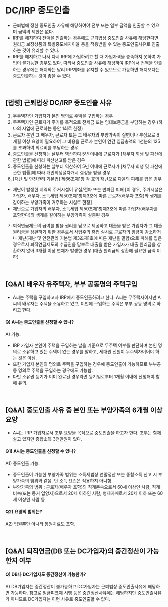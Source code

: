 # DC/IRP 중도인출

- 근퇴법에 정한 중도인출 사유에 해당하여야 전부 또는 일부 금액을 인출할 수 있으며 금액의 제한은 없다.
- IRP를 해지하여 전액을 인출하는 경우에도 근퇴법상 중도인출 사유에 해당한다면 원리금 보장상품의 특별중도해지이율 등을 적용받을 수 있는 중도인출사유로 인출하는 것이 유리할 수 있다.
- IRP를 해지하고 나서 다시 IRP에 가입하려고 할 때 가입자격을 충족하지 못하여 가입이 불가능한 경우도 있다. 따라서 중도인출 사유에 해당하여 IRP에서 전액을 인출하는 경우에는 해지와는 달리 IRP계좌를 유지할 수 있으므로 가능하면 해지보다는 중도인출하는 것이 좋을 수 있다.

<br/>

## [법령] 근퇴법상 DC/IRP 중도인출 사유
1. 무주택자인 가입자가 본인 명의로 주택을 구입하는 경우
2. 무주택자인 근로자가 주거를 목적으로 전세금 또는 임대보증금을 부담하는 경우 (하나의 사업에 근로하는 동안 1회로 한정)
3. 근로자 본인 그 배우자, 근로자 또는 그 배우자의 부양가족이 질병이나 부상으로 6개월 이상 요양이 필요하여 그 비용을 근로자 본인이 연간 임금총액의 1천분의 125를 초과하여 의료비를 부담하는 경우
4. 중도인출을 신청하는 날부터 역산하여 5년 이내에 근로자가 [채무자 회생 및 파산에 관한 법률]에 따라 파산선고를 받은 경우
5. 중도인출을 신청하는 날부터 역산하여 5년 이내에 근로자가 [채무자 회생 및 파산에 관한 법률]에 따라 개인회생절차개시 결정을 받을 경우
6. [재난 및 안전관리 기본법] 제66조제1항 각 호의 재난으로 다음의 피해를 입은 경우
- 재난이 발생한 지역의 주거시설이 유실/전파 또는 반파된 피해 [이 경우, 주거시설은 가입자, 배우자, 소득세법 제50조제1항제3호에 따른 근로자(배우자 포함)와 생계를 같이하는 부양가족이 거주하는 시설로 한정]
- 재난으로 가입자의 배우자, 소득세법 제50조제1항제3호에 따른 가입자(배우자를 포함한다)와 생계를 같이하는 부양가족이 실종된 경우
7. 퇴직연금제도의 급여를 받을 권리를 담보로 제공하고 대출을 받은 가입자가 그 대출 원리금을 상환하기 위한 경우로서 사업주의 휴업 실시로 근로자의 임금이 감소하거나 재난(재난 및 안전관리 기본법 제3조제1호에 따른 재난을 말함)으로 피해를 입은 경우로서 퇴직연금제도의 수급권을 담보로 대출을 받은 가입자가 대출 원리금을 상환하지 않아 3개월 이상 연체가 발생한 경우 (대출 원리금의 상환에 필요한 금액 이하)

<br/>

## [Q&A] 배우자 유주택자, 부부 공동명의 주택구입
- A씨는 주택을 구입하고자 IRP에서 중도인출하려고 한다. A씨는 무주택자이지만 A씨의 배우자는 주택을 소유하고 있고, 이번에 구입하는 주택은 부부 공동 명의로 하려고 한다.
#### Q) A씨는 중도인출을 신청할 수 있나?
A) 가능.
- IRP 가입자 본인이 주택을 구입하는 날을 기준으로 무주택 여부를 판단하며 본인 명의로 소유하고 있는 주택이 없는 경우를 말하고, 세대원 전원이 무주택자이어야 하는 것은 아님.
- 또한 가입자 본인의 명의로 주택을 구입하는 경우에 중도인출이 가능하므로 부부공동 명의로 주택을 구입하는 경우에도 가능함.
- 다만 소유권 등기가 이미 완료된 경우라면 등기일로부터 1개월 이내에 신청해야 함에 유의.

<br/>

## [Q&A] 중도인출 사유 중 본인 또는 부양가족의 6개월 이상 요양
- A씨는 IRP 가입자로서 조부 요양을 목적으로 중도인출을 하고자 한다. 조부는 함께 살고 있지만 종합소득 3천만원이 있다.
#### Q1) A씨는 중도인출을 신청할 수 있나?
A1) 중도인출 가능.
- 중도인출이 가능한 부양가족 범위는 소득세법상 연말정산 또는 종합소득 신고 시 부양가족의 범위와 같음. 단 소득 요건은 적용하지 아니함.
- 부양가족의 범위 : 근로자(배우자 포함)의 직계존속으로서 60세 이상인 사람, 직계비속(또는 동거 입양자)으로서 20세 이하인 사람, 형제자매로서 20세 이하 또는 60세 이상인 사람 등
#### Q2) 요양의 범위는?
A2) 입원뿐만 아니라 통원치료도 포함.

<br/>

## [Q&A] 퇴직연금(DB 또는 DC가입자)의 중간정산이 가능한지 여부
#### Q) DB나 DC가입자도 중간정산이 가능한가?
A) DB가입자는 중간정산이 불가능하고 DC가입자는 근퇴법상 중도인출사유에 해당하면 가능하다. 참고로 임금피크제 시행 등은 중간정산사유에는 해당하지만 중도인출사유가 아니므로 DC가입자는 이런 사유로 중도인출할 수 없다.
